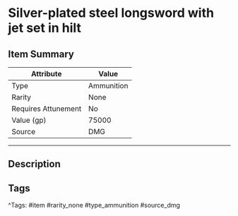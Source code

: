# Silver-plated steel longsword with jet set in hilt

## Item Summary

| Attribute            | Value                        |
|----------------------|------------------------------|
| Type                 | Ammunition |
| Rarity               | None             |
| Requires Attunement  | No                |
| Value (gp)           | 75000    |
| Source               | DMG |

---

## Description



## Tags

^Tags: #item #rarity_none #type_ammunition #source_dmg